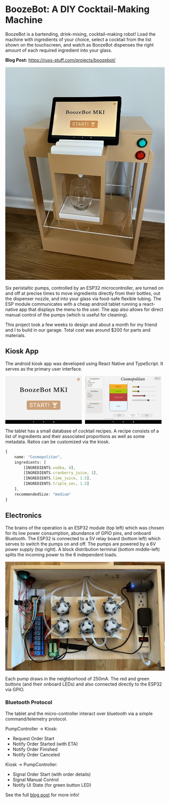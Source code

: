# BoozeBot: A DIY Cocktail-Making Machine

BoozeBot is a bartending, drink-mixing, cocktail-making robot! Load the machine with ingredients of your choice, select a cocktail from the list shown on the touchscreen, and watch as BoozeBot dispenses the right amount of each required ingredient into your glass.

**Blog Post:** https://russ-stuff.com/projects/boozebot/

![](docs/media/BoozeBot_full_machine_hero_shot.jpeg)

Six peristaltic pumps, controlled by an ESP32 microcontroller, are turned on and off at precise times to move ingredients directly from their bottles, out the dispenser nozzle, and into your glass via food-safe flexible tubing. The ESP module communicates with a cheap android tablet running a react-native app that displays the menu to the user. The app also allows for direct manual control of the pumps (which is useful for cleaning).

This project took a few weeks to design and about a month for my friend and I to build in our garage. Total cost was around $200 for parts and materials.

## Kiosk App

The android kiosk app was developed using React Native and TypeScript. It serves as the primary user interface.

<div style="display: flex; gap: 10px;">
  <img src="docs/media/kiosk/kiosk_home_screen.png" alt="Image 1" style="width: 48%;">
  <img src="docs/media/kiosk/kiosk_menu_screen.png" alt="Image 2" style="width: 48%;">
</div>

The tablet has a small database of cocktail recipes. A recipe consists of a list of ingredients and their associated proportions as well as some metadata. Ratios can be customized via the kiosk.

```typescript
{
	name: "Cosmopolitan",
	ingredients: [
		[INGREDIENTS.vodka, 4],
		[INGREDIENTS.cranberry_juice, 3],
		[INGREDIENTS.lime_juice, 1.5],
		[INGREDIENTS.triple_sec, 1.5]
	],
	recommendedSize: "medium"
}
```

## Electronics

The brains of the operation is an ESP32 module (top left) which was chosen for its low power consumption, abundance of GPIO pins, and onboard Bluetooth. The ESP32 is connected to a 5V relay board (bottom left) which serves to switch the pumps on and off. The pumps are powered by a 6V power supply (top right). A block distribution terminal (bottom middle-left) splits the incoming power to the 6 independent loads.

![](docs/media/BoozeBot_electronics_overview.png)

Each pump draws in the neighborhood of 250mA. The red and green buttons (and their onboard LEDs) and also connected directly to the ESP32 via GPIO. 

### Bluetooth Protocol

The tablet and the micro-controller interact over bluetooth via a simple command/telemetry protocol.

PumpController -> Kiosk:
 - Request Order Start
 - Notify Order Started (with ETA)
 - Notify Order Finished
 - Notify Order Canceled

Kiosk -> PumpController:
 - Signal Order Start (with order details)
 - Signal Manual Control
 - Notify UI State (for green button LED)


See the full [blog post](https://russ-stuff.com/projects/boozebot/) for more info!
